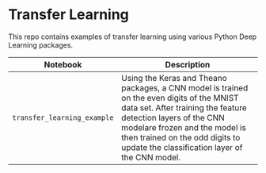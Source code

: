 # Transfer Learning

This repo contains examples of transfer learning using various Python Deep Learning packages.  

|Notebook|Description|
|--------|-----------|
|`transfer_learning_example`|Using the Keras and Theano packages, a CNN model is trained on the even digits of the MNIST data set.  After training the feature detection layers of the CNN modelare frozen and the model is then trained on the odd digits to update the classification layer of the CNN model.|


